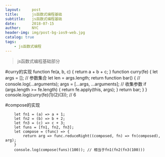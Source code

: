 ```yaml
---
layout:     post
title:      js函数式编程基础
subtitle:   js函数式编程基础
date:       2018-07-15
author:     NYC
header-img: img/post-bg-ios9-web.jpg
catalog: true
tags:
    - js函数式编程
---
```


>js函数式编程基础部分

#curry的实现
    function fe(a, b, c) {
        return a + b + c;
    }
    function curry(fe) {
        let args = []; // 参数集合
        let len = args.length;
        return function bar() {
            // console.log(...arguments);
            args = [...args, ...arguments]; // 收集参数
            if (args.length >= fe.length) {
                return fe.apply(this, args);
            }
            return bar;
        }
    }
    console.log(curry(fe)(1)(2)(3)); // 6

#compose的实现

        let fn1 = (a) => a + 1;
        let fn2 = (b) => b + 2;
        let fn3 = (c) => c + 3;
        let funs = [fn1, fn2, fn3];
        let compose = (func) => {
            return arg => func.reduceRight((composed, fn) => fn(composed), arg);
        }
        console.log(compose(funs)(100)); // 相当于fn1(fn2(fn3(100)))



